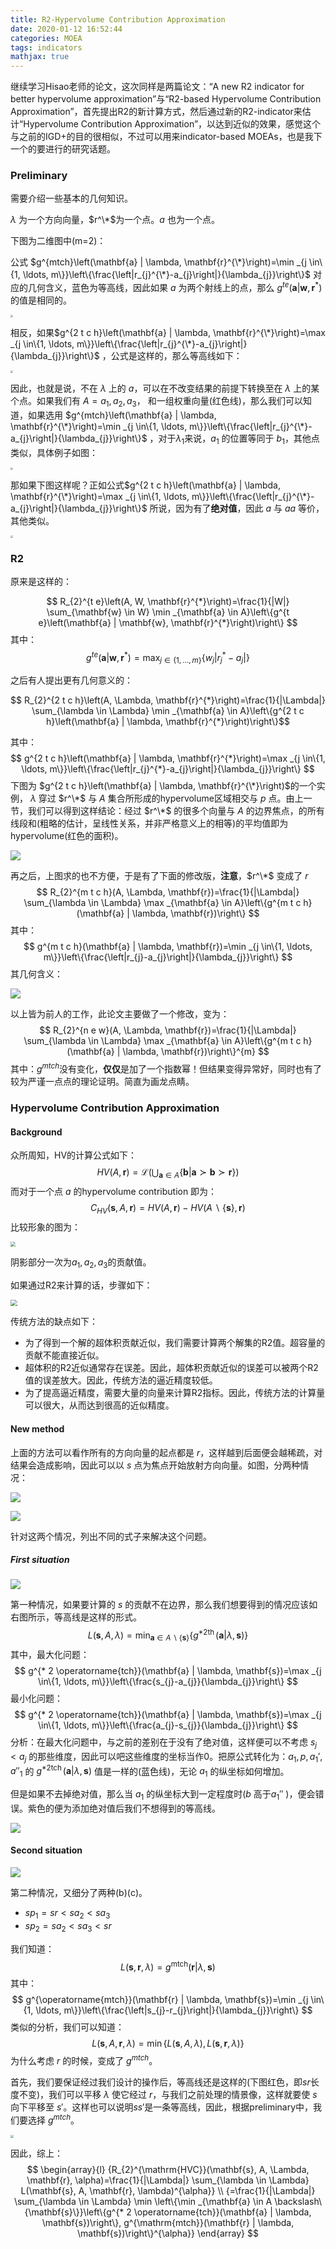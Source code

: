 ```yaml
---
title: R2-Hypervolume Contribution Approximation
date: 2020-01-12 16:52:44
categories: MOEA
tags: indicators
mathjax: true
---
```


继续学习Hisao老师的论文，这次同样是两篇论文：“A new R2 indicator for better hypervolume approximation”与“R2-based Hypervolume Contribution Approximation”，首先提出R2的新计算方式，然后通过新的R2-indicator来估计“Hypervolume Contribution Approximation”，以达到近似的效果，感觉这个与之前的IGD+的目的很相似，不过可以用来indicator-based MOEAs，也是我下一个的要进行的研究话题。

<!--more-->

### Preliminary

需要介绍一些基本的几何知识。

$\lambda$ 为一个方向向量，$r^\*$为一个点。$a$ 也为一个点。

下图为二维图中(m=2)：

公式 $g^{mtch}\left(\mathbf{a} | \lambda, \mathbf{r}^{\*}\right)=\min _{j \in\{1, \ldots, m\}}\left\{\frac{\left|r_{j}^{\*}-a_{j}\right|}{\lambda_{j}}\right\}$ 对应的几何含义，蓝色为等高线，因此如果 $a$ 为两个射线上的点，那么 $g^{t e}\left(\mathbf{a} | \mathbf{w}, \mathbf{r}^{*}\right)$ 的值是相同的。

<img src="R2/2.png" style="zoom: 25%;" />



相反，如果$g^{2 t c h}\left(\mathbf{a} | \lambda, \mathbf{r}^{\*}\right)=\max _{j \in\{1, \ldots, m\}}\left\{\frac{\left|r_{j}^{\*}-a_{j}\right|}{\lambda_{j}}\right\}$ ，公式是这样的，那么等高线如下：

<img src="R2/3.png" style="zoom:25%;" />

因此，也就是说，不在 $\lambda$ 上的 $a$，可以在不改变结果的前提下转换至在 $\lambda$ 上的某个点。如果我们有 $A={a_1, a_2, a_3}$， 和一组权重向量(红色线)，那么我们可以知道，如果选用 $g^{mtch}\left(\mathbf{a} | \lambda, \mathbf{r}^{\*}\right)=\min _{j \in\{1, \ldots, m\}}\left\{\frac{\left|r_{j}^{\*}-a_{j}\right|}{\lambda_{j}}\right\}$ ，对于$\lambda_1$来说，$a_1$ 的位置等同于 $b_1$，其他点类似，具体例子如图： 

<img src="R2/4.png" style="zoom:25%;" />



那如果下图这样呢？正如公式$g^{2 t c h}\left(\mathbf{a} | \lambda, \mathbf{r}^{\*}\right)=\max _{j \in\{1, \ldots, m\}}\left\{\frac{\left|r_{j}^{\*}-a_{j}\right|}{\lambda_{j}}\right\}$ 所说，因为有了**绝对值**，因此 $a$ 与 $aa$ 等价，其他类似。

<img src="R2/5.png" style="zoom:25%;" />



### R2

原来是这样的：

$$
R_{2}^{t e}\left(A, W, \mathbf{r}^{*}\right)=\frac{1}{|W|} \sum_{\mathbf{w} \in W} \min _{\mathbf{a} \in A}\left\{g^{t e}\left(\mathbf{a} | \mathbf{w}, \mathbf{r}^{*}\right)\right\}
$$
其中：
$$
g^{t e}\left(\mathbf{a} | \mathbf{w}, \mathbf{r}^{*}\right)=\max _{j \in\{1, \ldots, m\}}\left\{w_{j}\left|r_{j}^{*}-a_{j}\right|\right\}
$$


之后有人提出更有几何意义的：

$$
R_{2}^{2 t c h}\left(A, \Lambda, \mathbf{r}^{*}\right)=\frac{1}{|\Lambda|} \sum_{\lambda \in \Lambda} \min _{\mathbf{a} \in A}\left\{g^{2 t c h}\left(\mathbf{a} | \lambda, \mathbf{r}^{*}\right)\right\}​
$$

其中：
$$
g^{2 t c h}\left(\mathbf{a} | \lambda, \mathbf{r}^{*}\right)=\max _{j \in\{1, \ldots, m\}}\left\{\frac{\left|r_{j}^{*}-a_{j}\right|}{\lambda_{j}}\right\}
$$
下图为 $g^{2 t c h}\left(\mathbf{a} | \lambda, \mathbf{r}^{\*}\right)$的一个实例， $\lambda$ 穿过 $r^\*$ 与 $A$ 集合所形成的hypervolume区域相交与  $p$ 点。由上一节，我们可以得到这样结论：经过 $r^\*$ 的很多个向量与 $A$ 的边界焦点，的所有线段和(粗略的估计，呈线性关系，并非严格意义上的相等)的平均值即为hypervolume(红色的面积)。 

![](R2/1.jpg)



再之后，上图求的也不方便，于是有了下面的修改版，**注意**，$r^\*$ 变成了 $r$
$$
R_{2}^{m t c h}(A, \Lambda, \mathbf{r})=\frac{1}{|\Lambda|} \sum_{\lambda \in \Lambda} \max _{\mathbf{a} \in A}\left\{g^{m t c h}(\mathbf{a} | \lambda, \mathbf{r})\right\}
$$
其中：
$$
g^{m t c h}(\mathbf{a} | \lambda, \mathbf{r})=\min _{j \in\{1, \ldots, m\}}\left\{\frac{\left|r_{j}-a_{j}\right|}{\lambda_{j}}\right\}
$$
其几何含义：

![](R2/2.jpg)

以上皆为前人的工作，此论文主要做了一个修改，变为：
$$
R_{2}^{n e w}(A, \Lambda, \mathbf{r})=\frac{1}{|\Lambda|} \sum_{\lambda \in \Lambda} \max _{\mathbf{a} \in A}\left\{g^{m t c h}(\mathbf{a} | \lambda, \mathbf{r})\right\}^{m}
$$
其中：$g^{m t c h}$没有变化，**仅仅**是加了一个指数幂！但结果变得异常好，同时也有了较为严谨一点点的理论证明。简直为画龙点睛。

### Hypervolume Contribution Approximation

#### Background

众所周知，HV的计算公式如下：
$$
H V(A, \mathbf{r})=\mathcal{L}\left(\bigcup_{\mathbf{a} \in A}\{\mathbf{b} | \mathbf{a} \succ \mathbf{b} \succ \mathbf{r}\}\right)
$$
而对于一个点 $a$ 的hypervolume contribution 即为：
$$
C_{H V}(\mathbf{s}, A, \mathbf{r})=H V(A, \mathbf{r})-H V(A \backslash\{\mathbf{s}\}, \mathbf{r})
$$
比较形象的图为：



<img src="R2/3.jpg" style="zoom:50%;" />

阴影部分一次为$a_1, a_2, a_3$的贡献值。

如果通过R2来计算的话，步骤如下：

<img src="R2/4.jpg" style="zoom:67%;" />



传统方法的缺点如下：

- 为了得到一个解的超体积贡献近似，我们需要计算两个解集的R2值。超容量的贡献不能直接近似。
- 超体积的R2近似通常存在误差。因此，超体积贡献近似的误差可以被两个R2值的误差放大。因此，传统方法的逼近精度较低。
- 为了提高逼近精度，需要大量的向量来计算R2指标。因此，传统方法的计算量可以很大，从而达到很高的近似精度。

#### New method

上面的方法可以看作所有的方向向量的起点都是 $r$，这样越到后面便会越稀疏，对结果会造成影响，因此可以以 $s$ 点为焦点开始放射方向向量。如图，分两种情况：

![](R2/5.jpg)

![](R2/6.jpg)



针对这两个情况，列出不同的式子来解决这个问题。

##### First situation

![](R2/8.jpg)

第一种情况，如果要计算的 $s$ 的贡献不在边界，那么我们想要得到的情况应该如右图所示，等高线是这样的形式。
$$
L(\mathbf{s}, A, \lambda)=\min _{\mathbf{a} \in A \backslash\{\mathbf{s}\}}\left\{g^{* 2 \operatorname{th}}(\mathbf{a} | \lambda, \mathbf{s})\right\}
$$
其中，最大化问题：
$$
g^{* 2 \operatorname{tch}}(\mathbf{a} | \lambda, \mathbf{s})=\max _{j \in\{1, \ldots, m\}}\left\{\frac{s_{j}-a_{j}}{\lambda_{j}}\right\}
$$
最小化问题：
$$
g^{* 2 \operatorname{tch}}(\mathbf{a} | \lambda, \mathbf{s})=\max _{j \in\{1, \ldots, m\}}\left\{\frac{a_{j}-s_{j}}{\lambda_{j}}\right\}
$$
分析：在最大化问题中，与之前的差别在于没有了绝对值，这样便可以不考虑 $s_j < a_j$ 的那些维度，因此可以吧这些维度的坐标当作0。把原公式转化为：$a_1, p, a_1', a''_1$ 的 $g^{* 2 \operatorname{tch}}(\mathbf{a} | \lambda, \mathbf{s})$ 值是一样的(蓝色线)，无论 $a_1$ 的纵坐标如何增加。

但是如果不去掉绝对值，那么当 $a_1$ 的纵坐标大到一定程度时($b$ 高于$a_1''$ )，便会错误。紫色的便为添加绝对值后我们不想得到的等高线。

![](R2/6.png)

#### Second situation

![](R2/9.jpg)

第二种情况，又细分了两种(b)(c)。

- $sp_1=sr < sa_2<sa_3$
- $sp_2=sa_2<sa_3<sr$

我们知道：
$$
L(\mathbf{s}, \mathbf{r}, \lambda)=g^{\mathrm{mtch}}(\mathbf{r} | \lambda, \mathbf{s})
$$
其中：
$$
g^{\operatorname{mtch}}(\mathbf{r} | \lambda, \mathbf{s})=\min _{j \in\{1, \ldots, m\}}\left\{\frac{\left|s_{j}-r_{j}\right|}{\lambda_{j}}\right\}
$$
类似的分析，我们可以知道：
$$
L(\mathbf{s}, A, \mathbf{r}, \lambda)=\min \{L(\mathbf{s}, A, \lambda), L(\mathbf{s}, \mathbf{r}, \lambda)\}
$$
为什么考虑 $r$ 的时候，变成了 $g^{mtch}$。

首先，我们要保证经过我们设计的操作后，等高线还是这样的(下图红色，即$sr$长度不变)，我们可以平移 $\lambda$ 使它经过 $r$，与我们之前处理的情景像，这样就要使 $s$ 向下平移至 $s'$。这样也可以说明$ss'$是一条等高线，因此，根据preliminary中，我们要选择 $g^{mtch}$。

<img src="R2/8.png" style="zoom:33%;" />

因此，综上：
$$
\begin{array}{l}
{R_{2}^{\mathrm{HVC}}(\mathbf{s}, A, \Lambda, \mathbf{r}, \alpha)=\frac{1}{|\Lambda|} \sum_{\lambda \in \Lambda} L(\mathbf{s}, A, \mathbf{r}, \lambda)^{\alpha}} \\
{=\frac{1}{|\Lambda|} \sum_{\lambda \in \Lambda} \min \left\{\min _{\mathbf{a} \in A \backslash\{\mathbf{s}\}}\left\{g^{* 2 \operatorname{tch}}(\mathbf{a} | \lambda, \mathbf{s})\right\}, g^{\mathrm{mtch}}(\mathbf{r} | \lambda, \mathbf{s})\right\}^{\alpha}}
\end{array}
$$














